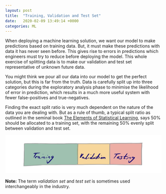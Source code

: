 ```yaml
---
layout: post
title:  "Training, Validation and Test Set"
date:   2020-02-09 13:49:14 +0000
categories: ML
---
```


When deploying a machine learning solution, we want our model to make predictions based on training data. But, it must make these predictions with data it has never seen before. This gives rise to errors in predictions which engineers must try to reduce before deploying the model. This whole exercise of splitting data is to make our validation and test set representative of unknown future data.

You might think we pour all our data into our model to get the perfect solution, but this is far from the truth. Data is carefully split up into three categories during the exploratory analysis phase to minimise the likelihood of error in prediction, which results in a much more useful system with fewer false-positives and true-negatives.

Finding the exact split ratio is very much dependent on the nature of the data you are dealing with. But as a rule of thumb, a typical split ratio as outlined in the seminal book [The Elements of Statistical Learning](https://web.stanford.edu/~hastie/Papers/ESLII.pdf), says 50% should be allocated to a training set, with the remaining 50% evenly split between validation and test set.

![50% training set, 25% validation set, 25% test set](/assets/C50C302C-E55A-4905-8171-D2D6B08285CF.jpeg)

**Note:** The term _validation set_ and _test set_ is sometimes used interchangeably in the industry.


